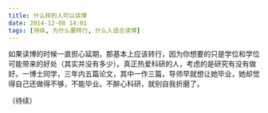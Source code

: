 ```yaml
---
title: 什么样的人可以读博
date: 2014-12-08 14:01
tags: [待续, 为什么要转行, 什么人适合读博]
---
```


如果读博的时候一直担心延期，那基本上应该转行，因为你想要的只是学位和学位可能带来的好处（其实并没有多少）。真正热爱科研的人，考虑的是研究有没有做好。一博士同学，三年内五篇论文，其中一作三篇，导师早就想让她毕业，她却觉得自己还做得不够，不能毕业。不醉心科研，就别自我折磨了。 ​​​​ 

（待续）
